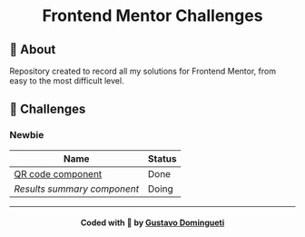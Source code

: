 <h1 align="center">
    Frontend Mentor Challenges
</h1>

## :bookmark: About

Repository created to record all my solutions for Frontend Mentor, from easy to the most difficult level.

<a id="tecnologias-utilizadas"></a>

## :rocket: Challenges

### Newbie

| Name                                                 | Status |
| ---------------------------------------------------- | ------ |
| [QR code component](./challenges/qr-code-component/) | Done   |
| _Results summary component_                          | Doing  |

---

<h4 align="center">
    Coded with 💙 by <a
      href="https://www.linkedin.com/in/dominguetigs/"
      target="_blank"
    >Gustavo Domingueti</a>
</h4>
